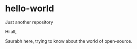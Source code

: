 # hello-world
Just another repository

Hi all,

Saurabh here, trying to know about the world of open-source.
